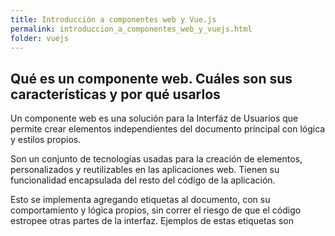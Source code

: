 ```yaml
---
title: Introducción a componentes web y Vue.js
permalink: introduccion_a_componentes_web_y_vuejs.html
folder: vuejs
---
```


## Qué es un componente web. Cuáles son sus características y por qué usarlos

Un componente web es una solución para la Interfáz de Usuarios que permite crear elementos independientes del documento principal con lógica y estilos propios. 

Son un conjunto de tecnologías usadas para la creación de elementos, personalizados y reutilizables en las aplicaciones web. Tienen su funcionalidad encapsulada del resto del código de la aplicación.

Esto se implementa agregando etiquetas al documento, con su comportamiento y lógica propios, sin correr el riesgo de que el código estropee otras partes de la interfaz. Ejemplos de estas etiquetas son <template> y <slot>, las cuales no son mostradas por en navegador en el flujo normal de carga del DOM. Estas etiquetas esperan ser ejecutadas por sus propios scripts. 

En general para crear estos componentes se requieren tres partes:

- Elementos personalizados (custom elements): Una interfáz js que define al elemento y su comportamiento. Una función o una clase con ES6. Puede ser creada o extender sobre elementos existentes nativos de HTML.
- DOM interno (shadow DOM):  Una interfaz que encapsula un DOM interno y propio del componente, el cual se dibuja separadamente en el DOM. De esta forma se puede mantener y programar por separado su estilo y funcionalidad
-  Planillas html (HTML templates): Son etiquetas html que no se muestran junto con la página o documento HTML (<template> o <slot>)

Con esto se busca crear interfaces altamente dinámicas sin complicar el código, aumentar la productividad y mantenibilidad de las aplicaciones web.


Referencias: [MDN Web Components](https://developer.mozilla.org/en-US/docs/Web/Web_Components "MDN Web Components")
[wikipedia Web Components](https://en.wikipedia.org/wiki/Web_Components)


## Qué es reactividad

La reactividad puede ser entendida como la programación que trabaja con flujos de datos asíncronos (cambios no sincronizados en los datos de entrada o salida). Muchas cosas pueden ser un flujo de datos (el movimiento del mouse, los feeds de Twitter, una variable, etc). Ahora podemos escuchar esos flujos (streams) y reaccionar según lo que va llegando. 

Esto de trabajar con flujos de datos permite a la programación funcional pasar los datos por muchos flujos, combinarlos y filtrarlos. Podríamos, de muchos eventos, suscribirnos a algunos específicos e ignorar otros.

La reactividad agrega un eje del tiempo a la lógica de la programación web más tradicional. Las aplicaciones web anteriormente de centraban más en cambios discretos, pero ahora cualquier evento pude ser capturado, procesado y afectar los componentes de la interfaz. 

La programación reactiva combina varios patrones de diseño y hay implementaciones en casi todos los lenguajes de programación más populares.  

## Ejemplos de librerías o frameworks que lo utilizan (React, Angular, Vue)

En el frontend hay varios frameworks que pueden incorporar reactividad para trabajar con stream de datos. Tanto React, Angular, Vue y otros pueden adoptar estas técnicas.

## Similitudes y diferencias

React es más parecido a Vue ya que ambas se centran en crear interfaces para aplicaciones web. React para generar las plantillas usa JSX, el que permite un estilo más declarativo, mientras que Vue usa directamente plantillas en HTML. Ambas tienen compatibilidad con librerías adicionales para manejar el estado de la aplicación (Redux & Vuex).   

Por su parte, Angular, es un framework completísimo, el cual es mucho más grande y fomenta una arquitectura más estricta para aplicaciones web complejas. Lo mismo en el caso de Ember. De todos estos frameworks, Vue presenta una alternativa progresiva. Es posible incorporar Vue en pequeñas cantidades a proyectos existentes o hacer aplicaciones SPA[^1] o PWA[^2]. Eso tiene como costo que muchas de las decisiones de arquitectura (cómo organizar el código) son dejadas en manos del desarrollador o un framework de Vue como Quasar.

Todos estos frameworks intentan apoyar el desarrollo de interfaces altamente dinámicas en las que los patrones clásicos de recorrer el DOM y actualizarlo según los eventos emitidos( como JQuery) presentan complicaciones en performance (recorrer el DOM cuesta trabajo sorbe todo cuando el DOM es complejo) y además complejo de mantener y modificar.  

## ¿Qué es Vue JS? ¿Por qué usarlo? ¿Quienes lo utilizan?
Vue.js es un framework javascript de código abierto para construir interfaces de usuario. Permite construir completas aplicaciones web (SPA, PWA), widgets y extensiones.

Cómo lo indica en su [sitio web](https://vuejs.org/v2/guide/), Vue es un entorno de trabajo (framework) para construir interfaces de usuario. El corazón de Vue es un sistema que permite a los desarrolladores declarar como representar información o datos en el DOM usando etiquetas y Javascript simples como los siguientes ejemplos:

```html
{% raw %}
<div id="app">
  {{ message  }}
</div>
{% endraw %}
```

```javascript
var app = new Vue({
  el: '#app',
  data: {
    message: 'Hola Vue!'
  }
})
```
Lo anterior, al ejecutar resulta lo siguiente:

<div id="app">
{% raw %}
  {{ message  }}
{% endraw %}
</div>

<script>
var app = new Vue({
  el: '#app',
  data: {
    message: 'Hola Vue!'
  }
})
</script>
<br>

Vue fue creado por Evan You en 2014 mientras trabajaba en Google y está pensado para ser adoptado de forma incremental, por lo que puede ser rápidamente añadido a proyectos existentes para agilizar y refactorizar interfaces, pero también pude ser usado para crear productos completos en base a Vue. 

A diferencia de JQuery, Vue es un framework que permite obtener aplicaciones de alto rendimiento, con Angular comparten varias funcionalidades, pero con diferente implementación  y al igual que React usa un Dom Virtual con un enfoque orientado a componentes. Pero su sistema de plantillas es más simple y no require de JSX, que hace más fácil la integración de equipos dedicados (diseñadores y developers).

Vue tiene una curva de aprendizaje más fácil que otros frameworks, tiene buen rendimiento y una excelente documentación. Estas ventajas lo hacen un buen candidato para muchos proyectos. Tanto es así que grandes corporaciones como Facebook, Netflix, Adobe, Xiaomi y Alibaba tienen soluciones usando este framework.

## Alternativas a Vue JS

Sin orden específico es posible mencionar

  * Angular
  * AngularJs
  * React
  * Ember
  * Polimer
  * Aurelia
  * Preact
 
 En el curso nos enfocaremos en el desarrollo frontend en general, usando a Vue como una herramienta de alta productividad y fácil adopción. Si en el desempeño profesional tiene que trabajar con otro framework, de igual forma encontrará patrones y abstracciones similares para solucionar las problemáticas propias del desarrollo frontend  como lo son el manejo del estado, routing, reactividad, componentes, pruebas, server side rendering e integración con apis por mencionar algunos.

## El patrón de diseño MVVM

El patrón Modelo-Vista-Vista/Modelo, es un patrón estructural, donde la vista (view o template) es estática y sin lógica, compuesta por un lenguaje de marcado como HTML y estilos CSS (caso de las aplicaciones web) la cual despliega datos o información que proviene de los modelos. Al medio existe la capa Vista-Modelo, encargada de implementar la lógica de presentación. El patrón fue pensado para simplificar la programación guiada por eventos en las interfaces de usuario.

La principal diferencia con otros patrones estructurales como MVC o MVP es que el ViewModel implementa un enlace (binder) con las propiedades de la vista para desplegar el estado de la aplicación. 

Los modelos pueden ser desde simples arrays, el Local Storage del navegador o una fuente de bases de datos reactiva. También definen la estructura de los datos y sus reglas de validación. 

[^1]: Single Page Application.
[^2]: Progressive Web Application.